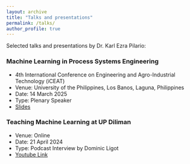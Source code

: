 ```yaml
---
layout: archive
title: "Talks and presentations"
permalink: /talks/
author_profile: true
---
```


Selected talks and presentations by Dr. Karl Ezra Pilario:

### Machine Learning in Process Systems Engineering
- 4th International Conference on Engineering and Agro-Industrial Technology (iCEAT)
- Venue: University of the Philippines, Los Banos, Laguna, Philippines
- Date: 14 March 2025
- Type: Plenary Speaker
- [Slides](https://www.dropbox.com/scl/fi/ieb1v5l8txvt9awpod0is/AI-ML-in-PSEL-iCEAT-Plenary-Talk.pdf?rlkey=lk6pzlleiu75d0qpb1mox7yej&st=7zsmb100&dl=0)

### Teaching Machine Learning at UP Diliman
- Venue: Online
- Date: 21 April 2024
- Type: Podcast Interview by Dominic Ligot
- [Youtube Link](https://www.youtube.com/watch?v=MUkCjczgRvc)
